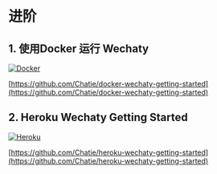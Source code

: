 # 进阶

## 1. 使用Docker 运行 Wechaty

[![Docker](https://avatars0.githubusercontent.com/u/5429470?s=200)](https://github.com/Chatie/docker-wechaty-getting-started)

[https://github.com/Chatie/docker-wechaty-getting-started](https://github.com/Chatie/docker-wechaty-getting-started)

## 2. Heroku Wechaty Getting Started

[![Heroku](https://avatars3.githubusercontent.com/u/23211?s=200)](https://github.com/Chatie/heroku-wechaty-getting-started)

[https://github.com/Chatie/heroku-wechaty-getting-started](https://github.com/Chatie/heroku-wechaty-getting-started)

